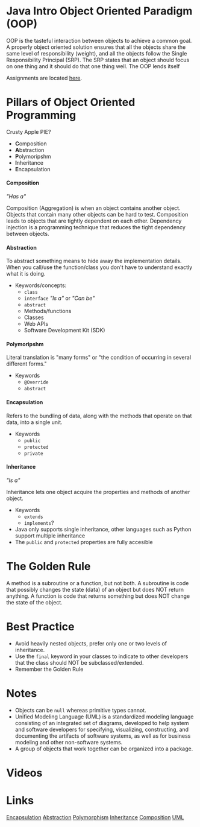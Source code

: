 # Java Intro Object Oriented Paradigm (OOP)
OOP is the tasteful interaction between objects to achieve a common goal.  A properly object oriented solution
ensures that all the objects share the same level of responsibility (weight), and all the objects follow the 
Single Responsibility Principal (SRP).  The SRP states that an object should focus on one thing 
and it should do that one thing well. The OOP lends itself 

Assignments are located [here](assignments.md).

# Pillars of Object Oriented Programming
Crusty Apple PIE?
- **C**omposition
- **A**bstraction
- **P**olymoripshm
- **I**nheritance
- **E**ncapsulation

#### Composition
_"Has a"_

Composition (Aggregation) is when an object contains another object.  Objects that contain many other objects
can be hard to test.  Composition leads to objects that are tightly dependent on each other.  Dependency
injection is a programming technique that reduces the tight dependency between objects.

#### Abstraction
To abstract something means to hide away the implementation details.  
When you call/use the function/class you don't have to understand exactly what it is doing.
- Keywords/concepts:
  - `class`
  - `interface` _"Is a"_ or _"Can be"_
  - `abstract`
  - Methods/functions
  - Classes
  - Web APIs
  - Software Development Kit (SDK)

#### Polymoripshm
Literal translation is "many forms" or "the condition of occurring in several different forms." 
- Keywords
  - `@Override`
  - `abstract`
  
#### Encapsulation
Refers to the bundling of data, along with the methods that operate on that data, into a single unit.
- Keywords
  - `public`
  - `protected`
  - `private`
  
#### Inheritance
_"Is a"_

Inheritance lets one object acquire the properties and methods of another object.
- Keywords
  - `extends`
  - `implements`?
- Java only supports single inheritance, other languages such as Python support multiple inheritance
- The `public` and `protected` properties are fully accesible

# The Golden Rule
A method is a subroutine or a function, but not both.  A subroutine is code that possibly changes the 
state (data) of an object but does NOT return anything.  A function is code that returns something but 
does NOT change the state of the object.

# Best Practice
- Avoid heavily nested objects, prefer only one or two levels of inheritance.  
- Use the `final` keyword in your classes to indicate to other developers that the class should NOT be subclassed/extended.
- Remember the Golden Rule

# Notes
- Objects can be `null` whereas primitive types cannot.
- Unified Modeling Language (UML) is a standardized modeling language consisting of an integrated set of diagrams, developed to help system and software developers for specifying, visualizing, constructing, and documenting the artifacts of software systems, as well as for business modeling and other non-software systems.
- A group of objects that work together can be organized into a package.

# Videos


# Links
[Encapsulation](https://www.sumologic.com/glossary/encapsulation/)
[Abstraction](https://stackify.com/oop-concept-abstraction/)
[Polymorphism](https://www.mygreatlearning.com/blog/polymorphism-in-java/#what-is-polymorphism)
[Inheritance](https://www.tutorialspoint.com/java/java_inheritance.htm)
[Composition](https://www.geeksforgeeks.org/composition-in-java/)
[UML](https://www.visual-paradigm.com/guide/uml-unified-modeling-language/what-is-uml/)
